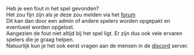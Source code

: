 Heb je een fout in het spel gevonden?<br/>
Het zou fijn zijn als je deze zou melden via het [forum](https://forum.meldkamerspel.com)<br/>
Dit kan dan door een admin of andere spelers worden opgepakt en eventueel worden opgelost.<br/>
Aangezien de fout niet altijd bij het spel ligt. Er zijn dus ook vele ervaren spelers die je graag helpen.<br/>
Natuurlijk kun je het ook eerst vragen aan de mensen in de [discord](https://discord.gg/nzn8xGz) server.<br/>